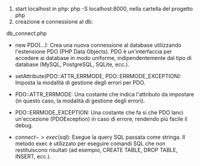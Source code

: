 1. start localhost in php:  php -S localhost:8000, nella cartella del progetto php
2. creazione e connessione al db: 

db_connect.php
- new PDO(...): Crea una nuova connessione al database utilizzando l'estensione PDO (PHP Data Objects). PDO è un'interfaccia per accedere ai database in modo uniforme, indipendentemente dal tipo di database (MySQL, PostgreSQL, SQLite, ecc.).
- setAttribute(PDO::ATTR_ERRMODE, PDO::ERRMODE_EXCEPTION): Imposta la modalità di gestione degli errori per PDO.
- PDO::ATTR_ERRMODE: Una costante che indica l'attributo da impostare (in questo caso, la modalità di gestione degli errori).
- PDO::ERRMODE_EXCEPTION: Una costante che fa sì che PDO lanci un'eccezione (PDOException) in caso di errore, rendendo più facile il debug.

- $connect->exec($sql): Esegue la query SQL passata come stringa. Il metodo exec è utilizzato per eseguire comandi SQL che non restituiscono risultati (ad esempio, CREATE TABLE, DROP TABLE, INSERT, ecc.).